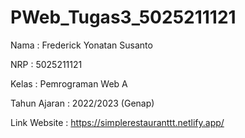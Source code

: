 # PWeb_Tugas3_5025211121

Nama : Frederick Yonatan Susanto

NRP : 5025211121

Kelas : Pemrograman Web A

Tahun Ajaran : 2022/2023 (Genap)

Link Website : https://simplerestauranttt.netlify.app/
